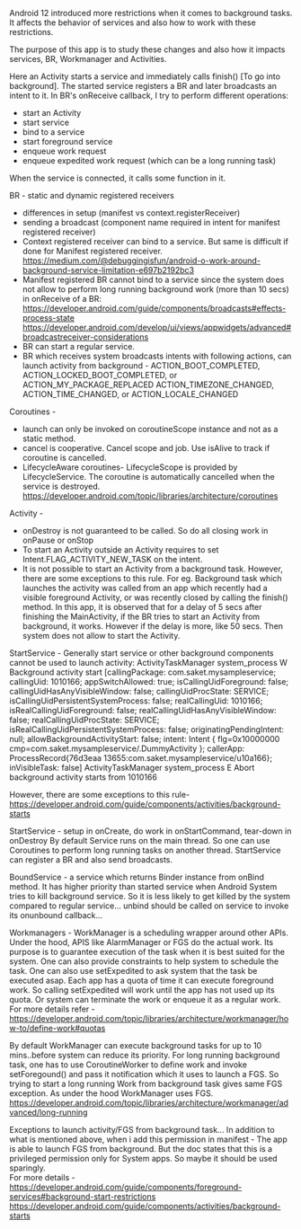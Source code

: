 Android 12 introduced more restrictions when it comes to background tasks. It affects the 
behavior of services and also how to work with these restrictions. 

The purpose of this app is to study these changes and also how it impacts services, BR, 
Workmanager and Activities.

Here an Activity starts a service and immediately calls finish() [To go into background]. 
The started service registers a BR and later broadcasts an intent to it. In BR's onReceive 
callback, I try to perform different operations:
- start an Activity
- start service
- bind to a service
- start foreground service
- enqueue work request
- enqueue expedited work request (which can be a long running task)

When the service is connected, it calls some function in it.

BR - static and dynamic registered receivers 
- differences in setup (manifest vs context.registerReceiver) 
- sending a broadcast (component name required in intent for manifest registered receiver)
- Context registered receiver can bind to a service. But same is difficult if done for
Manifest registered receiver.
https://medium.com/@debuggingisfun/android-o-work-around-background-service-limitation-e697b2192bc3
- Manifest registered BR cannot bind to a service since the system does not allow to perform
long running background work (more than 10 secs) in onReceive of a BR:
  https://developer.android.com/guide/components/broadcasts#effects-process-state
  https://developer.android.com/develop/ui/views/appwidgets/advanced#broadcastreceiver-considerations
- BR can start a regular service.
- BR which receives system broadcasts intents with following actions, can launch activity from 
background -
  ACTION_BOOT_COMPLETED, ACTION_LOCKED_BOOT_COMPLETED, or ACTION_MY_PACKAGE_REPLACED
  ACTION_TIMEZONE_CHANGED, ACTION_TIME_CHANGED, or ACTION_LOCALE_CHANGED

Coroutines - 
- launch can only be invoked on coroutineScope instance and not as a static method. 
- cancel is cooperative. Cancel scope and job. Use isAlive to track if coroutine is cancelled.  
- LifecycleAware coroutines- LifecycleScope is provided by LifecycleService. The coroutine 
is automatically cancelled when the service is destroyed.
  https://developer.android.com/topic/libraries/architecture/coroutines

Activity - 
- onDestroy is not guaranteed to be called. So do all closing work in onPause or onStop 
- To start an Activity outside an Activity requires to set Intent.FLAG_ACTIVITY_NEW_TASK on 
the intent.
- It is not possible to start an Activity from a background task. However, there are some 
exceptions to this rule. For eg. Background task which launches the activity was called from 
an app which recently had a visible foreground Activity, or was recently closed by calling 
the finish() method. In this app, it is observed that for a delay of 5 secs after finishing 
the MainActivity, if the BR tries to start an Activity from background, it works. However 
if the delay is more, like 50 secs. Then system does not allow to start the Activity.

StartService - Generally start service or other background components cannot be used to launch 
activity:
ActivityTaskManager     system_process                       W  Background activity start 
[callingPackage: com.saket.mysampleservice; callingUid: 1010166; appSwitchAllowed: true; 
isCallingUidForeground: false; callingUidHasAnyVisibleWindow: false; callingUidProcState: SERVICE; 
isCallingUidPersistentSystemProcess: false; realCallingUid: 1010166; 
isRealCallingUidForeground: false; realCallingUidHasAnyVisibleWindow: false; 
realCallingUidProcState: SERVICE; isRealCallingUidPersistentSystemProcess: false; 
originatingPendingIntent: null; allowBackgroundActivityStart: false; 
intent: Intent { flg=0x10000000 cmp=com.saket.mysampleservice/.DummyActivity }; 
callerApp: ProcessRecord{76d3eaa 13655:com.saket.mysampleservice/u10a166}; 
inVisibleTask: false]
ActivityTaskManager     system_process                       E  Abort background activity starts 
from 1010166

However, there are some exceptions to this rule-
https://developer.android.com/guide/components/activities/background-starts

StartService - setup in onCreate, do work in onStartCommand, tear-down in onDestroy
By default Service runs on the main thread. So one can use Coroutines to perform long running tasks on another thread.
StartService can register a BR and also send broadcasts.

BoundService - a service which returns Binder instance from onBind method. 
It has higher priority than started service when Android System tries to kill background service. 
So it is less likely to get killed by the system compared to regular service... 
unbind should be called on service to invoke its onunbound callback...

Workmanagers -
WorkManager is a scheduling wrapper around other APIs.  
Under the hood, APIS like AlarmManager or FGS do the actual work.
Its purpose is to guarantee execution of the task when it is best suited for the system. 
One can also provide constraints to help system to schedule the task. 
One can also use setExpedited to ask system that the task be executed asap. 
Each app has a quota of time it can execute foreground work. So calling setExpedited 
will work until the app has not used up its quota. Or system can terminate the work or 
enqueue it as a regular work. For more details refer -
https://developer.android.com/topic/libraries/architecture/workmanager/how-to/define-work#quotas

By default WorkManager can execute background tasks for up to 10 mins..before system 
can reduce its priority. 
For long running background task, one has to use CoroutineWorker to define work and invoke 
setForegound() and pass it notification which it uses to launch a FGS. 
So trying to start a long running Work from background task gives same FGS exception. As 
under the hood WorkManager uses FGS.
https://developer.android.com/topic/libraries/architecture/workmanager/advanced/long-running

Exceptions to launch activity/FGS from background task...
In addition to what is mentioned above, when i add this permission in manifest -
<uses-permission android:name="android.permission.START_ACTIVITIES_FROM_BACKGROUND"/>
The app is able to launch FGS from background. But the doc states that this is a privileged 
permission only for System apps. So maybe it should be used sparingly.  
For more details -
https://developer.android.com/guide/components/foreground-services#background-start-restrictions
https://developer.android.com/guide/components/activities/background-starts